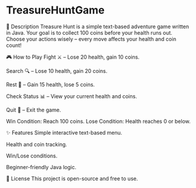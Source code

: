 # TreasureHuntGame

📌 Description
Treasure Hunt is a simple text-based adventure game written in Java.
Your goal is to collect 100 coins before your health runs out. Choose your actions wisely – every move affects your health and coin count!

🎮 How to Play
Fight ⚔️ – Lose 20 health, gain 10 coins.

Search 🔍 – Lose 10 health, gain 20 coins.

Rest 🛌 – Gain 15 health, lose 5 coins.

Check Status 📊 – View your current health and coins.

Quit 🚪 – Exit the game.

Win Condition: Reach 100 coins.
Lose Condition: Health reaches 0 or below.

✨ Features
Simple interactive text-based menu.

Health and coin tracking.

Win/Lose conditions.

Beginner-friendly Java logic.

📜 License
This project is open-source and free to use.

